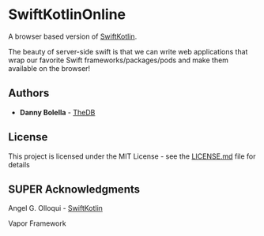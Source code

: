 # SwiftKotlinOnline

A browser based version of [SwiftKotlin](https://github.com/angelolloqui/SwiftKotlin).

The beauty of server-side swift is that we can write web applications that wrap our favorite Swift frameworks/packages/pods and make them available on the browser!

## Authors

* **Danny Bolella** - [TheDB](https://dbolella.github.io/)

## License

This project is licensed under the MIT License - see the [LICENSE.md](LICENSE.md) file for details

## SUPER Acknowledgments
Angel G. Olloqui - [SwiftKotlin](https://github.com/angelolloqui/SwiftKotlin)

Vapor Framework
